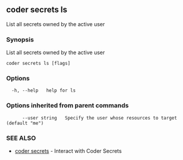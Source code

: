 ## coder secrets ls

List all secrets owned by the active user

### Synopsis

List all secrets owned by the active user

```
coder secrets ls [flags]
```

### Options

```
  -h, --help   help for ls
```

### Options inherited from parent commands

```
      --user string   Specify the user whose resources to target (default "me")
```

### SEE ALSO

* [coder secrets](coder_secrets.md)	 - Interact with Coder Secrets
